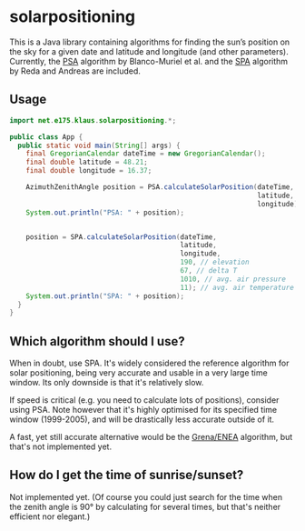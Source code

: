solarpositioning
================

This is a Java library containing algorithms for finding the sun’s position on the sky for a given date and latitude and longitude (and other parameters). Currently, the [PSA](http://dx.doi.org/10.1016/S0038-092X(00)00156-0) algorithm by Blanco-Muriel et al. and the [SPA](http://dx.doi.org/10.1016/j.solener.2003.12.003) algorithm by Reda and Andreas are included.

Usage
-----

```java
import net.e175.klaus.solarpositioning.*;

public class App {
  public static void main(String[] args) {
    final GregorianCalendar dateTime = new GregorianCalendar();
    final double latitude = 48.21;
    final double longitude = 16.37;

    AzimuthZenithAngle position = PSA.calculateSolarPosition(dateTime,
                                                             latitude,
                                                             longitude);
    System.out.println("PSA: " + position);


    position = SPA.calculateSolarPosition(dateTime,
                                          latitude,
                                          longitude,
                                          190, // elevation
                                          67, // delta T
                                          1010, // avg. air pressure
                                          11); // avg. air temperature
    System.out.println("SPA: " + position);
  }
}
```

Which algorithm should I use?
-----------------------------

When in doubt, use SPA. It's widely considered the reference algorithm for solar positioning, being very accurate and usable in a very large time window. Its only downside is that it's relatively slow.

If speed is critical (e.g. you need to calculate lots of positions), consider using PSA. Note however that it's highly optimised for its specified time window (1999-2005), and will be drastically less accurate outside of it.

A fast, yet still accurate alternative would be the [Grena/ENEA](http://dx.doi.org/10.1016/j.solener.2012.01.024) algorithm, but that's not implemented yet.

How do I get the time of sunrise/sunset?
----------------------------------------

Not implemented yet. (Of course you could just search for the time when the zenith angle is 90° by calculating for several times, but that's neither efficient nor elegant.)
